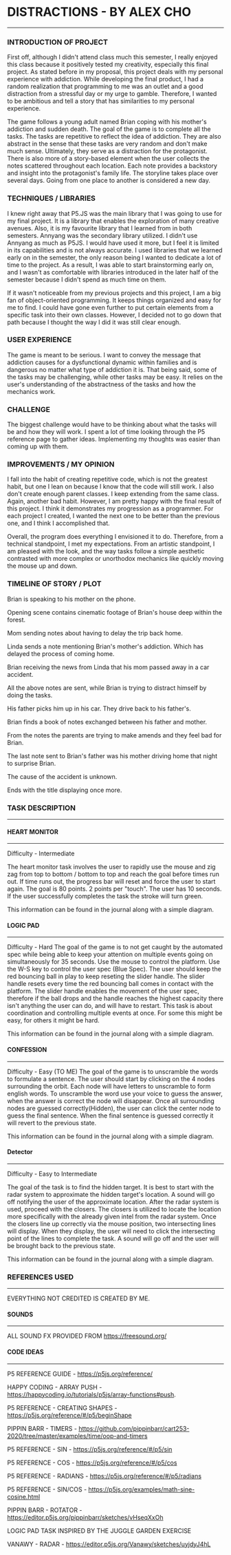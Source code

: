 # DISTRACTIONS - BY ALEX CHO
---
### INTRODUCTION OF PROJECT

First off, although I didn't attend class much this semester, I really enjoyed this class because it positively tested my creativity, especially this final project. As stated before in my proposal, this project deals with my personal experience with addiction. While developing the final product, I had a random realization that programming to me was an outlet and a good distraction from a stressful day or my urge to gamble. Therefore, I wanted to be ambitious and tell a story that has similarities to my personal experience.

The game follows a young adult named Brian coping with his mother's addiction and sudden death. The goal of the game is to complete all the tasks. The tasks are repetitive to reflect the idea of addiction. They are also abstract in the sense that these tasks are very random and don't make much sense. Ultimately, they serve as a distraction for the protagonist. There is also more of a story-based element when the user collects the notes scattered throughout each location. Each note provides a backstory and insight into the protagonist's family life. The storyline takes place over several days. Going from one place to another is considered a new day.

### TECHNIQUES / LIBRARIES

I knew right away that P5.JS was the main library that I was going to use for my final project. It is a library that enables the exploration of many creative avenues. Also, it is my favourite library that I learned from in both semesters. Annyang was the secondary library utilized. I didn't use Annyang as much as P5JS. I would have used it more, but I feel it is limited in its capabilities and is not always accurate. I used libraries that we learned early on in the semester, the only reason being I wanted to dedicate a lot of time to the project. As a result, I was able to start brainstorming early on, and I wasn't as comfortable with libraries introduced in the later half of the semester because I didn't spend as much time on them.

If it wasn't noticeable from my previous projects and this project, I am a big fan of object-oriented programming. It keeps things organized and easy for me to find. I could have gone even further to put certain elements from a specific task into their own classes. However, I decided not to go down that path because I thought the way I did it was still clear enough.

### USER EXPERIENCE

The game is meant to be serious. I want to convey the message that addiction causes for a dysfunctional dynamic within families and is dangerous no matter what type of addiction it is. That being said, some of the tasks may be challenging, while other tasks may be easy. It relies on the user's understanding of the abstractness of the tasks and how the mechanics work.

### CHALLENGE

The biggest challenge would have to be thinking about what the tasks will be and how they will work. I spent a lot of time looking through the P5 reference page to gather ideas. Implementing my thoughts was easier than coming up with them.

### IMPROVEMENTS / MY OPINION

I fall into the habit of creating repetitive code, which is not the greatest habit, but one I lean on because I know that the code will still work. I also don't create enough parent classes. I keep extending from the same class. Again, another bad habit. However, I am pretty happy with the final result of this project. I think it demonstrates my progression as a programmer. For each project I created, I wanted the next one to be better than the previous one, and I think I accomplished that.

Overall, the program does everything I envisioned it to do. Therefore, from a technical standpoint, I met my expectations. From an artistic standpoint, I am pleased with the look, and the way tasks follow a simple aesthetic contrasted with more complex or unorthodox mechanics like quickly moving the mouse up and down.

### TIMELINE OF STORY / PLOT

Brian is speaking to his mother on the phone.

Opening scene contains cinematic footage of Brian's house deep within the forest.

Mom sending notes about having to delay the trip back home.

Linda sends a note mentioning Brian's mother's addiction. Which has delayed the process of coming home.

Brian receiving the news from Linda that his mom passed away in a car accident.

All the above notes are sent, while Brian is trying to distract himself by doing the tasks.

His father picks him up in his car. They drive back to his father's.

Brian finds a book of notes exchanged between his father and mother.

From the notes the parents are trying to make amends and they feel bad for Brian.

The last note sent to Brian's father was his mother driving home that night to surprise Brian.

The cause of the accident is unknown.

Ends with the title displaying once more.

### TASK DESCRIPTION
***
#### HEART MONITOR
---
Difficulty - Intermediate

The heart monitor task involves the user to rapidly use the mouse and zig zag from top to bottom / bottom to top and reach the goal before times run out.
If time runs out, the progress bar will reset and force the user to start again.
The goal is 80 points. 2 points per "touch". The user has 10 seconds.
If the user successfully completes the task the stroke will turn green.

This information can be found in the journal along with a simple diagram.

#### LOGIC PAD
---
Difficulty - Hard
The goal of the game is to not get caught by the automated spec while being able to keep your attention on multiple events going on simultaneously for 35 seconds.
Use the mouse to control the platform.
Use the W-S key to control the user spec (Blue Spec).
The user should keep the red bouncing ball in play to keep reseting the slider handle.
The slider handle resets every time the red bouncing ball comes in contact with the platform.
The slider handle enables the movement of the user spec, therefore if the ball drops and the handle reaches the highest capacity there isn't anything the user can do, and will have to restart.
This task is about coordination and controlling multiple events at once.
For some this might be easy, for others it might be hard.

This information can be found in the journal along with a simple diagram.

#### CONFESSION
---
Difficulty - Easy (TO ME)
The goal of the game is to unscramble the words to formulate a sentence.
The user should start by clicking on the 4 nodes surrounding the orbit.
Each node will have letters to unscramble to form english words.
To unscramble the word use your voice to guess the answer, when the answer is correct the node will disappear.
Once all surrounding nodes are guessed correctly(Hidden), the user can click the center node to guess the final sentence.
When the final sentence is guessed correctly it will revert to the previous state.

This information can be found in the journal along with a simple diagram.

#### Detector
---
Difficulty - Easy to Intermediate

The goal of the task is to find the hidden target.
It is best to start with the radar system to approximate the hidden target's location.
A sound will go off notifying the user of the approximate location.
After the radar system is used, proceed with the closers.
The closers is utilized to locate the location more specifically with the already given intel from the radar system.
Once the closers line up correctly via the mouse position, two intersecting lines will display.
When they display, the user will need to click the intersecting point of the lines to complete the task.
A sound will go off and the user will be brought back to the previous state.

This information can be found in the journal along with a simple diagram.

### REFERENCES USED
---
EVERYTHING NOT CREDITED IS CREATED BY ME.

#### SOUNDS
---
ALL SOUND FX PROVIDED FROM
https://freesound.org/

#### CODE IDEAS
---
P5 REFERENCE GUIDE - https://p5js.org/reference/

HAPPY CODING - ARRAY PUSH - https://happycoding.io/tutorials/p5js/array-functions#push.

P5 REFERENCE - CREATING SHAPES - https://p5js.org/reference/#/p5/beginShape

PIPPIN BARR - TIMERS - https://github.com/pippinbarr/cart253-2020/tree/master/examples/time/oop-and-timers

P5 REFERENCE - SIN - https://p5js.org/reference/#/p5/sin

P5 REFERENCE - COS - https://p5js.org/reference/#/p5/cos

P5 REFERENCE - RADIANS - https://p5js.org/reference/#/p5/radians

P5 REFERENCE - SIN/COS - https://p5js.org/examples/math-sine-cosine.html

PIPPIN BARR - ROTATOR - https://editor.p5js.org/pippinbarr/sketches/vHseqXxOh

LOGIC PAD TASK INSPIRED BY THE JUGGLE GARDEN EXERCISE

VANAWY - RADAR - https://editor.p5js.org/Vanawy/sketches/uyjdyJ4hL
